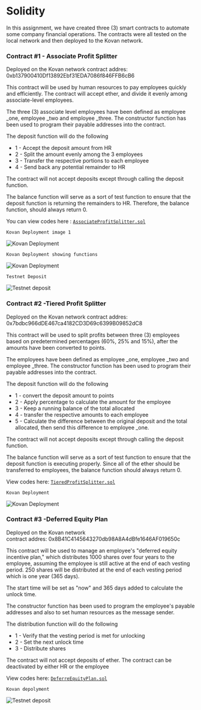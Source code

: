 # Solidity

In this assignment, we have created three (3) smart contracts to automate some company financial operations. The contracts were all tested on the local network and then deployed to the Kovan network.

### Contract #1 - Associate Profit Splitter
Deployed on the Kovan network
contract addres: 0xb137900410Df13892Ebf31EDA7086f846FFB6cB6

This contract will be used by human resources to pay employees quickly and efficiently. The contract  will accept ether, and divide it evenly among associate-level employees.

The three (3) associate level employees have been defined as
employee _one, employee _two and employee _three. The constructor function has been used to program their payable addresses into the contract.

The deposit function will do the following
* 1 - Accept the deposit amount from HR
* 2 - Split the amount evenly among the 3 employees
* 3 - Transfer the respective portions to each employee
* 4 - Send back any potential remainder to HR

The contract will not accept deposits except through calling the deposit function.

The balance function will serve as a sort of test function to ensure that the deposit function is returning the remainders to HR.  Therefore, the balance function, should always return 0.

You can view codes here :  [`AssociateProfitSplitter.sol`](AssociateProfitSplitter.sol)

`Kovan Deployment image 1`

![`Kovan Deployment`](Images/APS_deployment_kovan.PNG)

`Kovan Deployment showing functions`

![`Kovan Deployment`](Images/APS_deployment_kovan2.PNG)

`Testnet Deposit `

![`Testnet deposit`](Images/Testnet_deposit_APS.PNG)

### Contract #2 -Tiered Profit Splitter
Deployed on the Kovan network
contract addres: 0x7bdbc966dDE467ca4182CD3D69c6399B09852dC8

This contract will be used to split profits between three (3) employees based on predetermined percentages (60%, 25% and 15%), after the amounts have been converted to points.

The employees have been defined as
employee _one, employee _two and employee _three. The constructor function has been used to program their payable addresses into the contract.

The deposit function will do the following
* 1 - convert the deposit amount to points
* 2 - Apply percentage to calculate the amount for the employee
* 3 - Keep a running balance of the total allocated 
* 4 - transfer the respective amounts to each employee
* 5 - Calculate the difference between the original deposit and the total allocated, then  send this difference to employee _one.  

The contract will not accept deposits except through calling the deposit function.

The balance function will serve as a sort of test function to ensure that the deposit function is executing properly. Since all of the ether should be transferred to employees, the balance function should always return 0.


View codes here: [`TieredProfitSplitter.sol`](TieredProfitSplitter.sol)

`Kovan Deployment `

![`Kovan Deployment`](Images/TPS_Kovan_Deploy.PNG)


### Contract #3 -Deferred Equity Plan
Deployed on the Kovan network    
contract addres: 0x8B41C4145643270db98A8A4dBfe1646AF019650c

This contract will be used to manage an employee's "deferred equity incentive plan," which distributes 1000 shares over four years to the employee, assuming the employee is still active at the end of each vesting period. 250 shares will be distributed at the end of each vesting period which is one year (365 days).

The start time will be set as "now" and 365 days added to calculate the unlock time. 

The constructor function has been used to program the employee's payable addresses and also to set human resources as the message sender.

The distribution function will do the following
* 1 - Verify that the vesting period is met for unlocking
* 2 - Set the next unlock time
* 3 - Distribute shares 

The contract will not accept deposits of ether. The contract can be deactivated by either HR or the employee

View codes here: [`DeferreEquityPlan.sol`](DeferredEquityPlan.sol)

`Kovan depolyment `

![`Testnet deposit`](Images/DEP_distributed_shares_kovan.PNG)